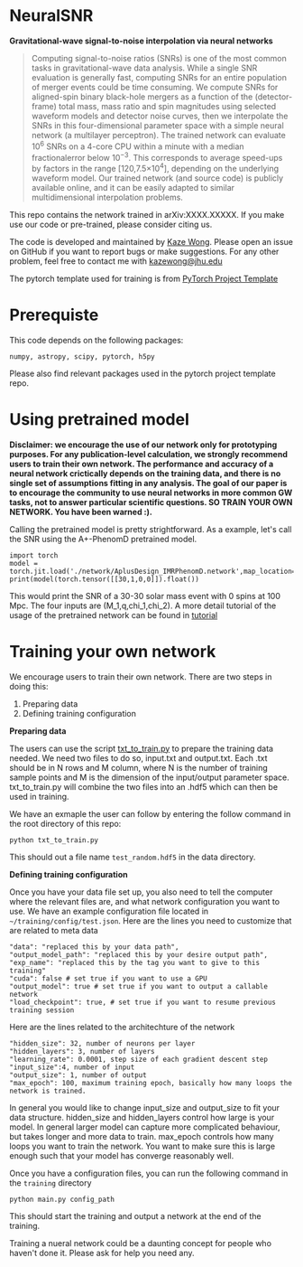 # NeuralSNR

**Gravitational-wave signal-to-noise interpolation via neural networks**

> Computing signal-to-noise ratios (SNRs) is one of the most common tasks in gravitational-wave data analysis.  While a single SNR evaluation is generally fast, computing SNRs for an entire population of merger events could be time consuming. We compute SNRs for aligned-spin binary black-hole mergers as a function of the (detector-frame) total mass, mass ratio and spin magnitudes using selected waveform models and detector noise curves, then we interpolate the SNRs in this four-dimensional parameter space with a simple neural network (a multilayer perceptron). The trained network can evaluate 10<sup>6</sup> SNRs on a 4-core CPU within a minute with a median fractionalerror below 10<sup>−3</sup>. This corresponds to average speed-ups by factors in the range [120,7.5×10<sup>4</sup>], depending on the underlying waveform model. Our trained network (and source code) is publicly available online, and it can be easily adapted to similar multidimensional interpolation problems.

This repo contains the network trained in arXiv:XXXX.XXXXX. If you make use our code or pre-trained, please consider citing us.

The code is developed and maintained by [Kaze Wong](https://github.com/kazewong). Please open an issue on GitHub if you want to report bugs or make suggestions. For any other problem, feel free to contact me with [kazewong@jhu.edu](kazewong@jhu.edu)

The pytorch template used for training is from [PyTorch Project Template](https://github.com/moemen95/PyTorch-Project-Template)

# Prerequiste

This code depends on the following packages:

`numpy, astropy, scipy, pytorch, h5py`

Please also find relevant packages used in the pytorch project template repo.

# Using pretrained model

**Disclaimer: we encourage the use of our network only for prototyping purposes. For any publication-level calculation, we strongly recommend users to train their own network. The performance and accuracy of a neural network crictically depends on the training data, and there is no single set of assumptions fitting in any analysis. The goal of our paper is to encourage the community to use neural networks in more common GW tasks, not to answer particular scientific questions. SO TRAIN YOUR OWN NETWORK. You have been warned :).**

Calling the pretrained model is pretty strightforward. As a example, let's call the SNR using the A+-PhenomD pretrained model.

```
import torch
model = torch.jit.load('./network/AplusDesign_IMRPhenomD.network',map_location='cpu')
print(model(torch.tensor([[30,1,0,0]]).float())
```

This would print the SNR of a 30-30 solar mass event with 0 spins at 100 Mpc. The four inputs are (M_1,q,chi_1,chi_2). A more detail tutorial of the usage of the pretrained network can be found in [tutorial](https://github.com/kazewong/NeuralSNR/blob/master/tutorial.ipynb) 

# Training your own network

We encourage users to train their own network. There are two steps in doing this: 

1. Preparing data
2. Defining training configuration

**Preparing data**

The users can use the script [txt_to_train.py](https://github.com/kazewong/NeuralSNR/blob/master/txt_to_train.py) to prepare the training data needed. We need two files to do so, input.txt and output.txt. Each .txt should be in N rows and M column, where N is the number of training sample points and M is the dimension of the input/output parameter space. txt_to_train.py will combine the two files into an .hdf5 which can then be used in training.

We have an exmaple the user can follow by entering the follow command in the root directory of this repo:

`python txt_to_train.py`

This should out a file name `test_random.hdf5` in the data directory.

**Defining training configuration**

Once you have your data file set up, you also need to tell the computer where the relevant files are, and what network configuration you want to use.
We have an example configuration file located in `~/training/config/test.json`. Here are the lines you need to customize that are related to meta data

```
"data": "replaced this by your data path",
"output_model_path": "replaced this by your desire output path",
"exp_name": "replaced this by the tag you want to give to this training"
"cuda": false # set true if you want to use a GPU
"output_model": true # set true if you want to output a callable network
"load_checkpoint": true, # set true if you want to resume previous training session
```

Here are the lines related to the architechture of the network

```
"hidden_size": 32, number of neurons per layer
"hidden_layers": 3, number of layers
"learning_rate": 0.0001, step size of each gradient descent step
"input_size":4, number of input
"output_size": 1, number of output
"max_epoch": 100, maximum training epoch, basically how many loops the network is trained.
```
In general you would like to change input_size and output_size to fit your data structure. 
hidden_size and hidden_layers control how large is your model. In general larger model can capture more complicated behaviour, but takes longer and more data to train.
max_epoch controls how many loops you want to train the network. You want to make sure this is large enough such that your model has converge reasonably well.

Once you have a configuration files, you can run the following command in the `training` directory

```
python main.py config_path
```

This should start the training and output a network at the end of the training.

Training a nueral network could be a daunting concept for people who haven't done it. Please ask for help you need any.


